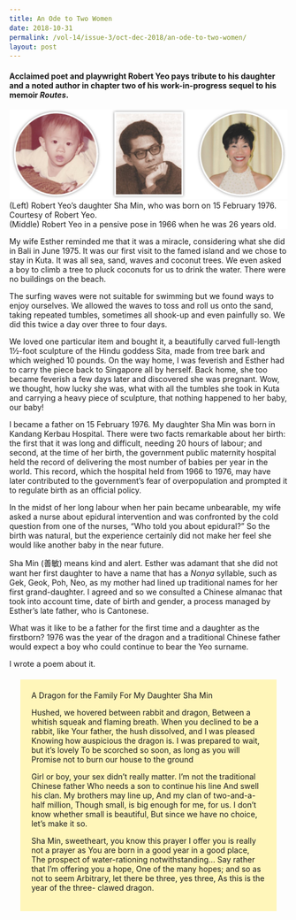 ```yaml
---
title: An Ode to Two Women
date: 2018-10-31
permalink: /vol-14/issue-3/oct-dec-2018/an-ode-to-two-women/
layout: post
---
```

#### Acclaimed poet and playwright **Robert Yeo** pays tribute to his daughter and a noted author in chapter two of his work-in-progress sequel to his memoir *Routes*.

<img src="/images/Vol-14-issue-3/an-ode-to-two-women/AnOde1.JPG">
<div style="background-color: white;">(Left) Robert Yeo’s daughter Sha Min, who was born on 15 February 1976. Courtesy of Robert Yeo.
<br>(Middle) Robert Yeo in a pensive pose in 1966 when he was 26 years old.
</i></div>

My wife Esther reminded me that it was a miracle, considering what she did in Bali in June 1975. It was our first visit to the famed island and we chose to stay in Kuta. It was all sea, sand, waves and coconut trees. We even asked a boy to climb a tree to pluck coconuts for us to drink the water. There were no buildings on the beach.

The surfing waves were not suitable for swimming but we found ways to enjoy ourselves. We allowed the waves to toss and roll us onto the sand, taking repeated tumbles, sometimes all shook-up and even painfully so. We did this twice a day over three to four days.

We loved one particular item and bought it, a beautifully carved full-length 1½-foot sculpture of the Hindu goddess Sita, made from tree bark and which weighed 10 pounds. On the way home, I was feverish and Esther had to carry the piece back to Singapore all by herself. Back home, she too became feverish a few days later and discovered she was pregnant. Wow, we thought, how lucky she was, what with all the tumbles she took in Kuta and carrying a heavy piece of sculpture, that nothing happened to her baby, our baby!

I became a father on 15 February 1976. My daughter Sha Min was born in Kandang Kerbau Hospital. There were two facts remarkable about her birth: the first that it was long and difficult, needing 20 hours of labour; and second, at the time of her birth, the government public maternity hospital held the record of delivering the most number of babies per year in the world. This record, which the hospital held from 1966 to 1976, may have later contributed to the government’s fear of overpopulation and prompted it to regulate birth as an official policy.

In the midst of her long labour when her pain became unbearable, my wife asked a nurse about epidural intervention and was confronted by the cold question from one of the nurses, “Who told you about epidural?” So the birth was natural, but the experience certainly did not make her feel she would like another baby in the near future.

Sha Min (善敏) means kind and alert. Esther was adamant that she did not want her first daughter to have a name that has a *Nonya* syllable, such as Gek, Geok, Poh, Neo, as my mother had lined up traditional names for her first grand-daughter. I agreed and so we consulted a Chinese almanac that took into account time, date of birth and gender, a process managed by Esther’s late father, who is Cantonese.

What was it like to be a father for the first time and a daughter as the firstborn? 1976 was the year of the dragon and a traditional Chinese father would expect a boy who could continue to bear the Yeo surname.

I wrote a poem about it.
<div style="background-colour: #fff6ba; padding: 20px; margin: 20px; background:#fff6ba"> 
A Dragon for the Family
For My Daughter Sha Min

Hushed, we hovered between rabbit
and dragon,
Between a whitish squeak and
flaming breath.
When you declined to be a rabbit, like
Your father, the hush dissolved,
and I was pleased
Knowing how auspicious the dragon is.
I was prepared to wait, but it’s lovely
To be scorched so soon, as long
as you will
Promise not to burn our house to
the ground

Girl or boy, your sex didn’t really matter.
I’m not the traditional Chinese father
Who needs a son to continue his line
And swell his clan. My brothers may
line up,
And my clan of two-and-a-half million,
Though small, is big enough for me,
for us.
I don’t know whether small is beautiful,
But since we have no choice, let’s
make it so.

Sha Min, sweetheart, you know
this prayer
I offer you is really not a prayer as
You are born in a good year in a good place,
The prospect of water-rationing
notwithstanding…
Say rather that I’m offering you a hope,
One of the many hopes; and so as
not to seem
Arbitrary, let there be three, yes three,
As this is the year of the three-
clawed dragon.
	
	
</div>

